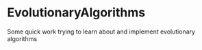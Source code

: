 # EvolutionaryAlgorithms
Some quick work trying to learn about and implement evolutionary algorithms
